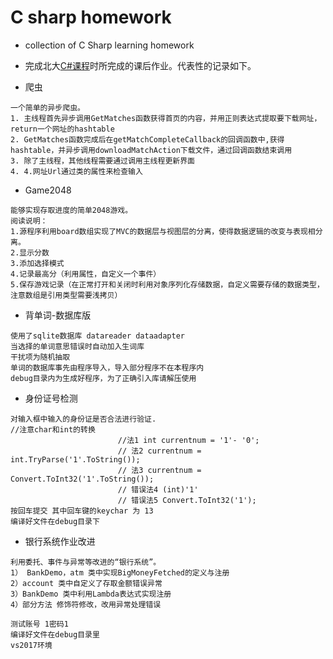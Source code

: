 # C sharp homework

- collection of C Sharp  learning homework 

- 完成北大[C#课程](https://www.icourse163.org/learn/PKU-1001663016?tid=1002052006#/)时所完成的课后作业。代表性的记录如下。

- 爬虫

```
一个简单的异步爬虫。
1. 主线程首先异步调用GetMatches函数获得首页的内容，并用正则表达式提取要下载网址，return一个网址的hashtable
2. GetMatches函数完成后在getMatchCompleteCallback的回调函数中,获得hashtable，并异步调用downloadMatchAction下载文件，通过回调函数结束调用
3. 除了主线程，其他线程需要通过调用主线程更新界面
4. 4.网址Url通过类的属性来检查输入

```

- Game2048

```
能够实现存取进度的简单2048游戏。
阅读说明：
1.源程序利用board数组实现了MVC的数据层与视图层的分离，使得数据逻辑的改变与表现相分离。
2.显示分数
3.添加选择模式
4.记录最高分（利用属性，自定义一个事件）
5.保存游戏记录（在正常打开和关闭时利用对象序列化存储数据，自定义需要存储的数据类型，注意数组是引用类型需要浅拷贝）
```

- 背单词-数据库版

```
使用了sqlite数据库 datareader dataadapter
当选择的单词意思错误时自动加入生词库
干扰项为随机抽取
单词的数据库事先由程序导入，导入部分程序不在本程序内
debug目录内为生成好程序，为了正确引入库请解压使用
```

- 身份证号检测

```
对输入框中输入的身份证是否合法进行验证.
//注意char和int的转换
                        //法1 int currentnum = '1'- '0';
                        // 法2 currentnum = int.TryParse('1'.ToString());
                        // 法3 currentnum = Convert.ToInt32('1'.ToString());
                        // 错误法4 (int)'1'
                        // 错误法5 Convert.ToInt32('1');
按回车提交 其中回车键的keychar 为 13
编译好文件在debug目录下
```

- 银行系统作业改进

```
利用委托、事件与异常等改进的“银行系统”。
1） BankDemo，atm 类中实现BigMoneyFetched的定义与注册
2）account 类中自定义了存取金额错误异常
3）BankDemo 类中利用Lambda表达式实现注册
4）部分方法 修饰符修改，改用异常处理错误

测试账号 1密码1 
编译好文件在debug目录里
vs2017环境
```
